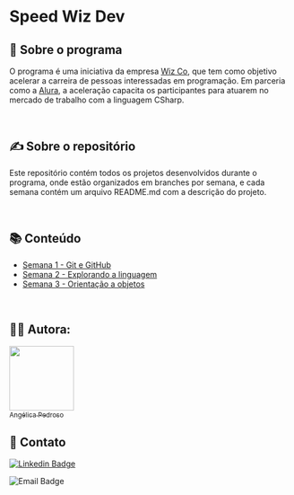 # Speed Wiz Dev

## 🧡 Sobre o programa

O programa é uma iniciativa da empresa [Wiz Co](https://wizsolucoes.com.br/), que tem como objetivo acelerar a carreira de pessoas interessadas em programação. Em parceria como a [Alura](https://www.alura.com.br/), a aceleração capacita os participantes para atuarem no mercado de trabalho com a linguagem CSharp.

</br>

## ✍ Sobre o repositório

Este repositório contém todos os projetos desenvolvidos durante o programa, onde estão organizados em branches por semana, e cada semana contém um arquivo README.md com a descrição do projeto.

</br>

## 📚 Conteúdo

- [Semana 1 - Git e GitHub](https://github.com/angelicapedroso/laboratorio-c-sharp/tree/main/semana-1)
- [Semana 2 - Explorando a linguagem](https://github.com/angelicapedroso/laboratorio-c-sharp/tree/main/semana-2)
- [Semana 3 - Orientação a objetos](https://github.com/angelicapedroso/laboratorio-c-sharp/tree/main/semana-3)

</br>

## 👩‍💻 Autora:

[<img src="https://avatars.githubusercontent.com/u/89040425?v=4" width=115><br><sub>Angélica Pedroso</sub>](https://github.com/angelicapedroso)

## 📧 Contato

[![Linkedin Badge](https://img.shields.io/badge/-Angélica-blue?style=flat-square&logo=Linkedin&logoColor=white&link=https://www.linkedin.com/in/angelica-pedroso/)](https://www.linkedin.com/in/angelicapedroso/)

![Email Badge](https://img.shields.io/badge/-Email-red?style=flat-square&logo=Gmail&logoColor=white&link=mailto:contatoangelicapedroso@gmail.com)

